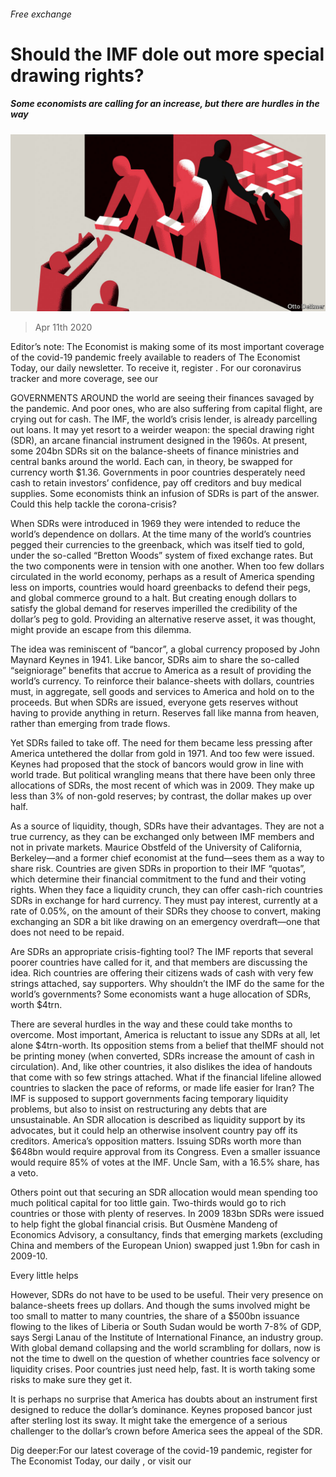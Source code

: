 ###### Free exchange

# Should the IMF dole out more special drawing rights? 

##### Some economists are calling for an increase, but there are hurdles in the way 

![image](images/20200411_FND000_0.jpg) 

> Apr 11th 2020 

Editor’s note: The Economist is making some of its most important coverage of the covid-19 pandemic freely available to readers of The Economist Today, our daily newsletter. To receive it, register . For our coronavirus tracker and more coverage, see our 

GOVERNMENTS AROUND the world are seeing their finances savaged by the pandemic. And poor ones, who are also suffering from capital flight, are crying out for cash. The IMF, the world’s crisis lender, is already parcelling out loans. It may yet resort to a weirder weapon: the special drawing right (SDR), an arcane financial instrument designed in the 1960s. At present, some 204bn SDRs sit on the balance-sheets of finance ministries and central banks around the world. Each can, in theory, be swapped for currency worth $1.36. Governments in poor countries desperately need cash to retain investors’ confidence, pay off creditors and buy medical supplies. Some economists think an infusion of SDRs is part of the answer. Could this help tackle the corona-crisis?

When SDRs were introduced in 1969 they were intended to reduce the world’s dependence on dollars. At the time many of the world’s countries pegged their currencies to the greenback, which was itself tied to gold, under the so-called “Bretton Woods” system of fixed exchange rates. But the two components were in tension with one another. When too few dollars circulated in the world economy, perhaps as a result of America spending less on imports, countries would hoard greenbacks to defend their pegs, and global commerce ground to a halt. But creating enough dollars to satisfy the global demand for reserves imperilled the credibility of the dollar’s peg to gold. Providing an alternative reserve asset, it was thought, might provide an escape from this dilemma.


The idea was reminiscent of “bancor”, a global currency proposed by John Maynard Keynes in 1941. Like bancor, SDRs aim to share the so-called “seigniorage” benefits that accrue to America as a result of providing the world’s currency. To reinforce their balance-sheets with dollars, countries must, in aggregate, sell goods and services to America and hold on to the proceeds. But when SDRs are issued, everyone gets reserves without having to provide anything in return. Reserves fall like manna from heaven, rather than emerging from trade flows.

Yet SDRs failed to take off. The need for them became less pressing after America untethered the dollar from gold in 1971. And too few were issued. Keynes had proposed that the stock of bancors would grow in line with world trade. But political wrangling means that there have been only three allocations of SDRs, the most recent of which was in 2009. They make up less than 3% of non-gold reserves; by contrast, the dollar makes up over half.

As a source of liquidity, though, SDRs have their advantages. They are not a true currency, as they can be exchanged only between IMF members and not in private markets. Maurice Obstfeld of the University of California, Berkeley—and a former chief economist at the fund—sees them as a way to share risk. Countries are given SDRs in proportion to their IMF “quotas”, which determine their financial commitment to the fund and their voting rights. When they face a liquidity crunch, they can offer cash-rich countries SDRs in exchange for hard currency. They must pay interest, currently at a rate of 0.05%, on the amount of their SDRs they choose to convert, making exchanging an SDR a bit like drawing on an emergency overdraft—one that does not need to be repaid.

Are SDRs an appropriate crisis-fighting tool? The IMF reports that several poorer countries have called for it, and that members are discussing the idea. Rich countries are offering their citizens wads of cash with very few strings attached, say supporters. Why shouldn’t the IMF do the same for the world’s governments? Some economists want a huge allocation of SDRs, worth $4trn.

There are several hurdles in the way and these could take months to overcome. Most important, America is reluctant to issue any SDRs at all, let alone $4trn-worth. Its opposition stems from a belief that theIMF should not be printing money (when converted, SDRs increase the amount of cash in circulation). And, like other countries, it also dislikes the idea of handouts that come with so few strings attached. What if the financial lifeline allowed countries to slacken the pace of reforms, or made life easier for Iran? The IMF is supposed to support governments facing temporary liquidity problems, but also to insist on restructuring any debts that are unsustainable. An SDR allocation is described as liquidity support by its advocates, but it could help an otherwise insolvent country pay off its creditors. America’s opposition matters. Issuing SDRs worth more than $648bn would require approval from its Congress. Even a smaller issuance would require 85% of votes at the IMF. Uncle Sam, with a 16.5% share, has a veto.

Others point out that securing an SDR allocation would mean spending too much political capital for too little gain. Two-thirds would go to rich countries or those with plenty of reserves. In 2009 183bn SDRs were issued to help fight the global financial crisis. But Ousmène Mandeng of Economics Advisory, a consultancy, finds that emerging markets (excluding China and members of the European Union) swapped just 1.9bn for cash in 2009-10.

Every little helps

However, SDRs do not have to be used to be useful. Their very presence on balance-sheets frees up dollars. And though the sums involved might be too small to matter to many countries, the share of a $500bn issuance flowing to the likes of Liberia or South Sudan would be worth 7-8% of GDP, says Sergi Lanau of the Institute of International Finance, an industry group. With global demand collapsing and the world scrambling for dollars, now is not the time to dwell on the question of whether countries face solvency or liquidity crises. Poor countries just need help, fast. It is worth taking some risks to make sure they get it.

It is perhaps no surprise that America has doubts about an instrument first designed to reduce the dollar’s dominance. Keynes proposed bancor just after sterling lost its sway. It might take the emergence of a serious challenger to the dollar’s crown before America sees the appeal of the SDR.

Dig deeper:For our latest coverage of the covid-19 pandemic, register for The Economist Today, our daily , or visit our 

